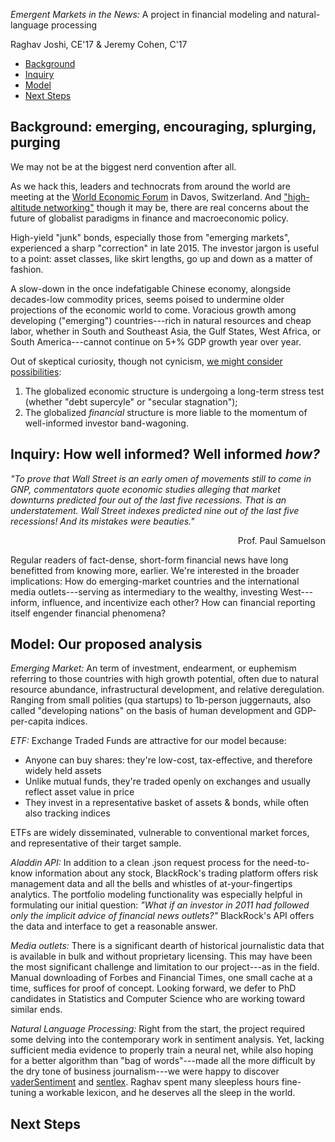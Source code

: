 _Emergent Markets in the News:_
A project in financial modeling and natural-language processing

Raghav Joshi, CE'17 & Jeremy Cohen, C'17

* [Background](#background)
* [Inquiry](#inquiry)
* [Model](#model)
* [Next Steps](#next-steps)

## Background: emerging, encouraging, splurging, purging <a id="background"></a>

We may not be at the biggest nerd convention after all.

As we hack this, leaders and technocrats from around the world are meeting at the [World Economic Forum](http://www.weforum.org/) in Davos, Switzerland. And ["high-altitude networking"](http://nyti.ms/1OsFHUO) though it may be, there are real concerns about the future of globalist paradigms in finance and macroeconomic policy.

High-yield "junk" bonds, especially those from "emerging markets", experienced a sharp "correction" in late 2015. The investor jargon is useful to a point: asset classes, like skirt lengths, go up and down as a matter of fashion.

A slow-down in the once indefatigable Chinese economy, alongside decades-low commodity prices, seems poised to undermine older projections of the economic world to come. Voracious growth among developing ("emerging") countries---rich in natural resources and cheap labor, whether in South and Southeast Asia, the Gulf States, West Africa, or South America---cannot continue on 5+% GDP growth year over year.

Out of skeptical curiosity, though not cynicism, [we might consider possibilities](http://www.newyorker.com/news/john-cassidy/what-is-the-post-post-davos-model-of-the-world):
1. The globalized economic structure is undergoing a long-term stress test (whether "debt supercyle" or "secular stagnation");
2. The globalized _financial_ structure is more liable to the momentum of well-informed investor band-wagoning.

## Inquiry: How well informed? Well informed _how?_ <a id="inquiry"></a>

_"To prove that Wall Street is an early omen of movements still to come in GNP, commentators quote economic studies alleging that market downturns predicted four out of the last five recessions. That is an understatement. Wall Street indexes predicted nine out of the last five recessions! And its mistakes were beauties."_
<div align=right>Prof. Paul Samuelson</div>

Regular readers of fact-dense, short-form financial news have long benefitted from knowing more, earlier. We're interested in the broader implications: How do emerging-market countries and the international media outlets---serving as intermediary to the wealthy, investing West---inform, influence, and incentivize each other? How can financial reporting itself engender financial phenomena?

## Model: Our proposed analysis <a id="model"></a>

_Emerging Market:_ An term of investment, endearment, or euphemism referring to those countries with high growth potential, often due to natural resource abundance, infrastructural development, and relative deregulation. Ranging from small polities (qua startups) to 1b-person juggernauts, also called "developing nations" on the basis of human development and GDP-per-capita indices.

_ETF:_ Exchange Traded Funds are attractive for our model because:

* Anyone can buy shares: they're low-cost, tax-effective, and therefore widely held assets
* Unlike mutual funds, they're traded openly on exchanges and usually reflect asset value in price
* They invest in a representative basket of assets & bonds, while often also tracking indices

ETFs are widely disseminated, vulnerable to conventional market forces, and representative of their target sample.

_Aladdin API:_ In addition to a clean .json request process for the need-to-know information about any stock, BlackRock's trading platform offers risk management data and all the bells and whistles of at-your-fingertips analytics. The portfolio modeling functionality was especially helpful in formulating our initial question: _"What if an investor in 2011 had followed only the implicit advice of financial news outlets?"_ BlackRock's API offers the data and interface to get a reasonable answer.

_Media outlets:_ There is a significant dearth of historical journalistic data that is available in bulk and without proprietary licensing. This may have been the most significant challenge and limitation to our project---as in the field. Manual downloading of Forbes and Financial Times, one small cache at a time, suffices for proof of concept. Looking forward, we defer to PhD candidates in Statistics and Computer Science who are working toward similar ends.

_Natural Language Processing:_ Right from the start, the project required some delving into the contemporary work in sentiment analysis. Yet, lacking sufficient media evidence to properly train a neural net, while also hoping for a better algorithm than "bag of words"---made all the more difficult by the dry tone of business journalism---we were happy to discover [vaderSentiment](https://github.com/cjhutto/vaderSentiment) and [sentlex](https://github.com/bohana/sentlex). Raghav spent many sleepless hours fine-tuning a workable lexicon, and he deserves all the sleep in the world.

## Next Steps <a id="next-steps"></a>
